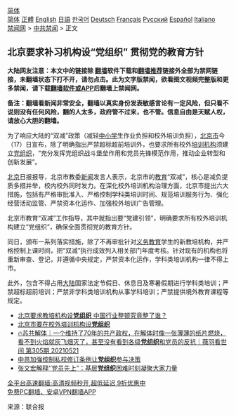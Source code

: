  <!-- 面包屑导航 --> <div class="breadcrumb"><!-- GTranslate: https://gtranslate.io/ -->  <div class="switcher notranslate">  <div class="selected">  <a href="#" onclick="return false;"> 简体</a>  </div>  <div class="option">  <a href="https://www.bannedbook.org" onclick="doGTranslate('zh-CN|zh-CN');jQuery('div.switcher div.selected a').html(jQuery(this).html());return false;" title="简体中文" class="nturl selected"> 简体</a>  <a href="https://www.bannedbook.org/zh-tw/" onclick="doGTranslate('zh-CN|zh-TW');jQuery('div.switcher div.selected a').html(jQuery(this).html());return false;" title="繁體中文" class="nturl"> 正體</a>  <a href="https://www.bannedbook.org/en/" onclick="doGTranslate('zh-CN|en');jQuery('div.switcher div.selected a').html(jQuery(this).html());return false;" title="English" class="nturl"> English</a>  <a href="https://www.bannedbook.org/ja/" onclick="doGTranslate('zh-CN|ja');jQuery('div.switcher div.selected a').html(jQuery(this).html());return false;" title="日本語" class="nturl"> 日語</a>  <a href="https://www.bannedbook.org/ko/" onclick="doGTranslate('zh-CN|ko');jQuery('div.switcher div.selected a').html(jQuery(this).html());return false;" title="한국어" class="nturl"> 한국어</a>  <a href="https://www.bannedbook.org/de/" onclick="doGTranslate('zh-CN|de');jQuery('div.switcher div.selected a').html(jQuery(this).html());return false;" title="Deutsch" class="nturl"> Deutsch</a>  <a href="https://www.bannedbook.org/fr/" onclick="doGTranslate('zh-CN|fr');jQuery('div.switcher div.selected a').html(jQuery(this).html());return false;" title="Français" class="nturl"> Français</a>  <a href="https://www.bannedbook.org/ru/" onclick="doGTranslate('zh-CN|ru');jQuery('div.switcher div.selected a').html(jQuery(this).html());return false;" title="Русский" class="nturl"> Русский</a>  <a href="https://www.bannedbook.org/es/" onclick="doGTranslate('zh-CN|es');jQuery('div.switcher div.selected a').html(jQuery(this).html());return false;" title="Español" class="nturl"> Español</a>  <a href="https://www.bannedbook.org/it/" onclick="doGTranslate('zh-CN|it');jQuery('div.switcher div.selected a').html(jQuery(this).html());return false;" title="Italiano" class="nturl"> Italiano</a>  </div>  </div>      <div class='breadcrumb-sub'><!-- Breadcrumb NavXT 6.3.0 --> <a href="https://www.bannedbook.org/" class="home">禁闻网</a> &gt; <a href="https://www.bannedbook.org/bnews/cbnews/" class="category">中共禁闻</a> &gt; 正文</div></div><h2>北京要求补习机构设“党组织” 贯彻党的教育方针</h2> <p class="notice"><b>大陆网友注意：本文中的链接除 <a href="https://github.com/bannedbook/fanqiang" >翻墙</a>软件下载和<a href="https://github.com/killgcd/justmysocks/blob/master/README.md">翻墙推荐</a>链接外全部为禁网链接，未翻墙状态下打不开，请勿点击。此为文字版禁闻，欲看图文视频完整版和更多禁闻，请下载<a href="https://github.com/bannedbook/fanqiang">翻墙软件或APP</a>后翻墙上禁闻网。</p><p>备注：翻墙看新闻非常安全，翻墙以真实身份发表敏感言论有一定风险，但只看不说则没有任何风险，翻的人太多，政府管不过来，也不管。信息自由是天赋人权，请放心大胆的翻墙。</b></p>  <div class="entry"> <p id="conimg">为了响应大陆的“双减”政策（减轻<a href="https://www.bannedbook.org/bnews/tag/%E4%B8%AD%E5%B0%8F%E5%AD%A6/" class="st_tag internal_tag" rel="tag" title="标签 中小学 下的日志">中小学</a>生作业负担和校外培训负担），<a href="https://www.bannedbook.org/bnews/tag/%E5%8C%97%E4%BA%AC%E5%B8%82/" class="st_tag internal_tag" rel="tag" title="标签 北京市 下的日志">北京市</a>今（17）日宣布，除了明确指出严禁超标超前培训外，也要求所有校外<a href="https://www.bannedbook.org/bnews/tag/%E5%9F%B9%E8%AE%AD%E6%9C%BA%E6%9E%84/" class="st_tag internal_tag" rel="tag" title="标签 培训机构 下的日志">培训机构</a>须建立<a href="https://www.bannedbook.org/bnews/tag/%E5%85%9A%E7%BB%84%E7%BB%87/" class="st_tag internal_tag" rel="tag" title="标签 党组织 下的日志">党组织</a>，“充分发挥党组织战斗堡垒作用和党员先锋模范作用，推动企业转型和创新发展”。</p> <p><a href="https://www.bannedbook.org/bnews/tag/%e5%8c%97%e4%ba%ac/" class="st_tag internal_tag" rel="tag" title="标签 北京 下的日志">北京</a>日报报导，北京市教委<span class='wp_keywordlink_affiliate'><a href="https://www.bannedbook.org/" title="新闻">新闻</a></span>发言人表示，北京市的<a href="https://www.bannedbook.org/bnews/tag/%e6%95%99%e8%82%b2/" class="st_tag internal_tag" rel="tag" title="标签 教育 下的日志">教育</a>“双减”，核心是减负提质多措并举，校内校外同时发力。在深化校外培训机构治理方面，北京市提出六大措施，包括有严格审批准入、严格控制学科类培训时间、规范培训服务行为、强化经营活动监管、严禁资本化运作、加强校外培训广告管理。</p>  <p>北京市教育“双减”工作指导，其中就指出要“党建引领”，明确要求所有校外培训机构建立“党组织”，确保全面贯彻党的教育方针。</p> <p>同日，颁布一系列落实措施，除了不再审批针对<a href="https://www.bannedbook.org/bnews/tag/%E4%B9%89%E5%8A%A1%E6%95%99%E8%82%B2/" class="st_tag internal_tag" rel="tag" title="标签 义务教育 下的日志">义务教育</a>学生的新教培机构，并严格控制上课时间，把“双减”执行成效列入相关部门年度考核。针对现有的机构也将重新审查、登记，并遵循中央规定，严禁资本化运作，学科类培训机构一律不得上市。</p>  <p>此外，包含不得占用<span class='wp_keywordlink_affiliate'><a href="https://www.bannedbook.org/" title="大陆" target="_blank">大陆</a></span>国家法定节假日、休息日及寒暑假期进行学科类培训；严禁超标超前培训；严禁非学科类培训机构从事学科培训；严禁提供境外教育课程等规定。</p> <ul class='op-related-articles' title='相关阅读'> <li><a href='https://www.bannedbook.org/bnews/ssgc/20210818/1608156.html' target='_blank'>北京要求教培机构设<b>党组织</b> 中国行业整顿究竟整了谁？</a></li> <li><a href='https://www.bannedbook.org/bnews/headline/20210818/1608088.html' target='_blank'>北京市要在校外培训机构设<b>党组织</b></a></li> <li><a href='https://www.bannedbook.org/bnews/bannedvideo/20210526/1553983.html' target='_blank'>🔥苏共解体｜一个维持了70年的共产政权，在解体时像一张薄薄的纸片燃烧，看不到火焰就灰飞烟灭了，甚至没有看到各级<b>党组织</b>和党员的反抗｜薇羽看世间 第305期 20210521</a></li> <li><a href='https://www.bannedbook.org/bnews/baitai/20210516/1547712.html' target='_blank'>中共加强控制私校修订条例让<b>党组织</b>参与决策</a></li> <li><a href='https://www.bannedbook.org/bnews/baitai/20210403/1518898.html' target='_blank'>张文宏解释‘’党员先上”：基层<b>党组织</b>困难时刻凝聚大家力量</a></li> </ul> <p class="texttj"> <a href="https://github.com/bannedbook/fanqiang/wiki/V2ray%E6%9C%BA%E5%9C%BA" target="_blank">全平台高速翻墙:高清视频秒开,超低延迟,9折优惠中</a><br/> <a href="https://github.com/bannedbook/fanqiang/wiki/%E7%A6%81%E9%97%BB%E7%BD%91%E5%AE%89%E5%8D%93%E7%BF%BB%E5%A2%99%E6%96%B0%E9%97%BBAPP" target="_blank">免费PC翻墙、安卓VPN翻墙APP</a></p> <p> 来源：联合报 </p><a name='sharetosocial'></a>  <div style="margin-bottom:5px;padding-bottom:5px;clear:both"> <div id="archive-pix-1" class="banner-ads"> <!-- AuctionX Display platform tag START --> <div id="26318x728x90x621x_ADSLOT2" clicktrack="%%CLICK_URL_ESC%%"></div> <!-- AuctionX Display platform tag END --> </div> <div id="archive-pix-2" class="banner-ads"> <!-- AuctionX Display platform tag START --> <div id="26315x300x250x621x_ADSLOT2" clicktrack="%%CLICK_URL_ESC%%"></div> <!-- AuctionX Display platform tag END --> </div> </div>  <div id="archive-pix-1" class="banner-ads"> <!-- AuctionX Display platform tag START --> <div id="26318x728x90x621x_ADSLOT3" clicktrack="%%CLICK_URL_ESC%%"></div> <!-- AuctionX Display platform tag END --> </div> </div><!--END ENTRY--> 